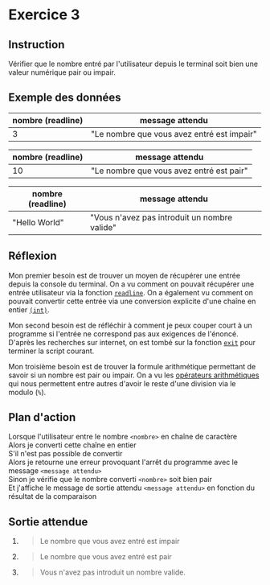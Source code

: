 # Exercice 3

## Instruction

Vérifier que le nombre entré par l'utilisateur depuis le terminal soit bien une
valeur numérique pair ou impair.

## Exemple des données

| nombre (readline) | message attendu                            |
| ----------------- | ------------------------------------------ |
| 3                 | "Le nombre que vous avez entré est impair" |

| nombre (readline) | message attendu                          |
| ----------------- | ---------------------------------------- |
| 10                | "Le nombre que vous avez entré est pair" |

| nombre (readline) | message attendu                              |
| ----------------- | -------------------------------------------- |
| "Hello World"     | "Vous n'avez pas introduit un nombre valide" |

## Réflexion

Mon premier besoin est de trouver un moyen de récupérer une entrée depuis la
console du terminal. On a vu comment on pouvait récupérer une entrée utilisateur
via la fonction
[`readline`](https://www.php.net/manual/fr/function.readline.php). On a
également vu comment on pouvait convertir cette entrée via une conversion
explicite d'une chaîne en entier
[`(int)`](https://www.php.net/manual/fr/language.types.integer.php#language.types.integer.casting).

Mon second besoin est de réfléchir à comment je peux couper court à un programme
si l'entrée ne correspond pas aux exigences de l'énoncé. D'après les recherches
sur internet, on est tombé sur la fonction
[`exit`](https://www.php.net/manual/fr/function.exit.php) pour terminer la
script courant.

Mon troisième besoin est de trouver la formule arithmétique permettant de savoir
si un nombre est pair ou impair. On a vu les [opérateurs arithmétiques](https://www.php.net/manual/fr/language.operators.arithmetic.php)
qui nous permettent entre autres d'avoir le reste d'une division via le modulo (`%`).

## Plan d'action

Lorsque l'utilisateur entre le nombre `<nombre>` en chaîne de caractère  
Alors je converti cette chaîne en entier  
S'il n'est pas possible de convertir  
Alors je retourne une erreur provoquant l'arrêt du programme avec le message `<message attendu>`  
Sinon je vérifie que le nombre converti `<nombre>` soit bien pair  
Et j'affiche le message de sortie attendu `<message attendu>` en fonction du résultat de la comparaison

## Sortie attendue

1. > Le nombre que vous avez entré est impair
2. > Le nombre que vous avez entré est pair
3. > Vous n'avez pas introduit un nombre valide.
